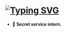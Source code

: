 # [![Typing SVG](https://readme-typing-svg.herokuapp.com?font=Cascadia+code&duration=1700&pause=1000&color=F7F7F7&width=435&lines=Hello+There!;welcome+to+my+profile!;before+you+leave...;take+this+%F0%9F%8D%AB)](https://git.io/typing-svg)

- 🔎 **Secret service intern.**

